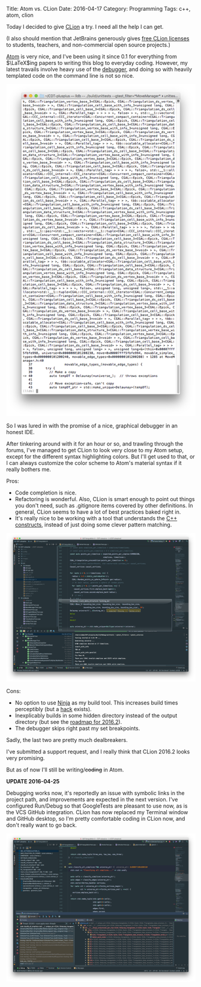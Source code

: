 Title: Atom vs. CLion
Date: 2016-04-17
Category: Programming
Tags: c++, atom, clion

Today I decided to give [CLion][1] a try. I need all the help I can get.

(I also should mention that JetBrains generously gives [free CLion licenses][7]
to students, teachers, and non-commercial open source projects.)

[Atom][2] is very nice, and I've been using it since 0.1 for everything from
$\LaTeX$ing papers to writing this blog to everyday coding. However, my
latest travails involve heavy use of the [debugger][3], and doing so with
heavily templated code on the command line is not so nice.

![Debugging on the command line](images/cli-debugger.png)

So I was lured in with the promise of a nice, graphical debugger in an honest
IDE.

After tinkering around with it for an hour or so, and trawling through the
forums, I've managed to get CLion to look very close to my Atom setup, except
for the different syntax highlighting colors. But I'll get used to that,
or I can always customize the color scheme to Atom's material syntax if it
really bothers me.

Pros:

- Code completion is nice.
- Refactoring is wonderful. Also, CLion is smart enough to point out things
you don't need, such as .gitignore items covered by other definitions. In
general, CLion seems to have a lot of best practices baked right in.
- It's really nice to be working with a tool that understands the
[C++ constructs][8], instead of just doing some clever pattern matching.

![CLion with CodeGlance](images/clion-codeglance.png)

Cons:

- No option to use [Ninja][4] as my build tool. This increases build times
perceptibly (but a [hack][5] exists).
- Inexplicably builds in some hidden directory instead of the output directory
(but see the [roadmap for 2016.2][6]).
- The debugger skips right past my set breakpoints.

Sadly, the last two are pretty much dealbreakers.

I've submitted a support request, and I really think that CLion 2016.2 looks
very promising.

But as of now I'll still be writing/<del>coding</del> in Atom.

**UPDATE 2016-04-25**

Debugging works now, it's reportedly an issue with symbolic links in the project
path, and improvements are expected in the next version. I've configured
Run/Debug so that GoogleTests are pleasant to use now, as is the VCS GitHub
integration. CLion has now replaced my Terminal window and GitHub desktop, so
I'm pretty comfortable coding in CLion now, and don't really want to go back.

![CLion Debugging](images/clion-debugging.png)




[1]: https://www.jetbrains.com/clion/
[2]: https://atom.io
[3]: http://lldb.llvm.org
[4]: https://ninja-build.org
[5]: http://nevkontakte.com/2015/rogue-ninja-support-in-clion.html
[6]: https://blog.jetbrains.com/clion/2016/03/clion-2016-2-roadmap/
[7]: https://www.jetbrains.com/clion/buy/#edition=discounts
[8]: http://www.meetup.com/SF-Bay-Area-Cpp/events/228070137/
